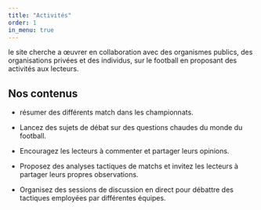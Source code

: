 ```yaml
---
title: "Activités"
order: 1
in_menu: true
---
```

le site cherche a œuvrer en collaboration avec des organismes publics, des organisations privées et des individus, sur le football en proposant des activités aux lecteurs. 

## Nos contenus 

- résumer des différents match dans les championnats. 

- Lancez des sujets de débat sur des questions chaudes du monde du football.

- Encouragez les lecteurs à commenter et partager leurs opinions.
- Proposez des analyses tactiques de matchs et invitez les lecteurs à partager leurs propres observations.
- Organisez des sessions de discussion en direct pour débattre des tactiques employées par différentes équipes. 